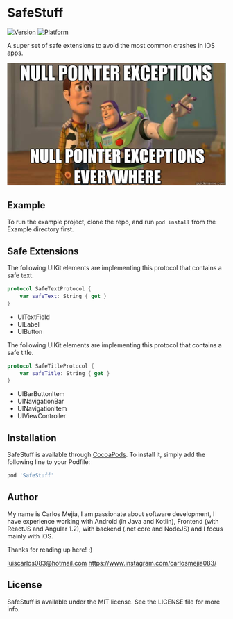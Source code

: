 # SafeStuff

[![Version](https://img.shields.io/cocoapods/v/SafeStuff.svg?style=flat)](https://cocoapods.org/pods/SafeStuff)
[![Platform](https://img.shields.io/cocoapods/p/SafeStuff.svg?style=flat)](https://cocoapods.org/pods/SafeStuff)

A super set of safe extensions to avoid the most common crashes in iOS apps.

<img src="./meme.jpg"/>

## Example

To run the example project, clone the repo, and run `pod install` from the Example directory first.

## Safe Extensions

The following UIKit elements are implementing this protocol that contains a safe text.

```swift
protocol SafeTextProtocol {
    var safeText: String { get }
}
```

<ul>
<li>UITextField</li>
<li>UILabel</li>
<li>UIButton</li>
</ul>

The following UIKit elements are implementing this protocol that contains a safe title.

```swift
protocol SafeTitleProtocol {
    var safeTitle: String { get }
}
```

<ul>
<li>UIBarButtonItem</li>
<li>UINavigationBar</li>
<li>UINavigationItem</li>
<li>UIViewController</li>
</ul>



## Installation

SafeStuff is available through [CocoaPods](https://cocoapods.org). To install
it, simply add the following line to your Podfile:

```ruby
pod 'SafeStuff'
```

## Author

My name is Carlos Mejía, I am passionate about software development, I have experience working with Android (in Java and Kotlin), Frontend (with ReactJS and Angular 1.2), with backend (.net core and NodeJS) and I focus mainly with iOS.

Thanks for reading up here! :)

luiscarlos083@hotmail.com
https://www.instagram.com/carlosmejia083/

## License

SafeStuff is available under the MIT license. See the LICENSE file for more info.
